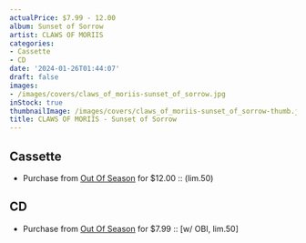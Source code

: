 ```yaml
---
actualPrice: $7.99 - 12.00
album: Sunset of Sorrow
artist: CLAWS OF MORIIS
categories:
- Cassette
- CD
date: '2024-01-26T01:44:07'
draft: false
images:
- /images/covers/claws_of_moriis-sunset_of_sorrow.jpg
inStock: true
thumbnailImage: /images/covers/claws_of_moriis-sunset_of_sorrow-thumb.jpg
title: CLAWS OF MORIIS - Sunset of Sorrow
---
```


## Cassette
* Purchase from [Out Of Season](https://www.outofseasonlabel.com/products/claws-of-moriis-sunset-of-sorrow-cassette-tape-lim-50) for $12.00 :: (lim.50)
## CD
* Purchase from [Out Of Season](https://www.outofseasonlabel.com/products/claws-of-moriis-sunset-of-sorrow-cd-w-obi-lim-50) for $7.99 :: [w/ OBI, lim.50]

